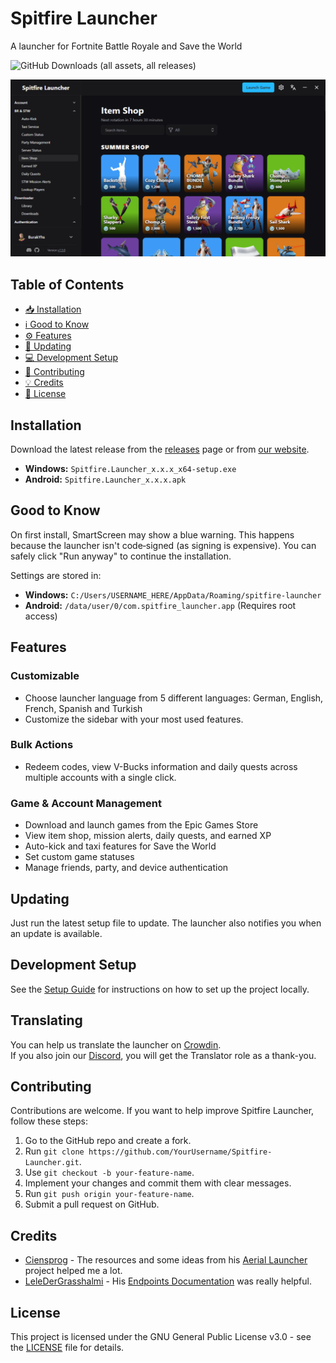 # Spitfire Launcher

A launcher for Fortnite Battle Royale and Save the World

![GitHub Downloads (all assets, all releases)](https://img.shields.io/github/downloads/BurakYs/Spitfire-Launcher/total?label=Total+Downloads)

![Launcher Preview](assets/launcher-preview.png)

## Table of Contents

- [📥 Installation](#installation)
- [ℹ️ Good to Know](#good-to-know)
- [⚙️ Features](#features)
- [🔄 Updating](#updating)
- [💻 Development Setup](#development-setup)
- [🤝 Contributing](#contributing)
- [💡 Credits](#credits)
- [📜 License](#license)

## Installation

Download the latest release from the [releases](https://github.com/BurakYs/Spitfire-Launcher/releases/latest) page or from [our website](https://rookie-spitfire.xyz/launcher).

- **Windows:** `Spitfire.Launcher_x.x.x_x64-setup.exe`
- **Android:** `Spitfire.Launcher_x.x.x.apk`

## Good to Know

On first install, SmartScreen may show a blue warning. This happens because the launcher isn't code‑signed (as signing is expensive). You can safely click "Run anyway" to continue the installation.

Settings are stored in:

- **Windows:** `C:/Users/USERNAME_HERE/AppData/Roaming/spitfire-launcher`
- **Android:** `/data/user/0/com.spitfire_launcher.app` (Requires root access)

## Features

### Customizable

- Choose launcher language from 5 different languages: German, English, French, Spanish and Turkish
- Customize the sidebar with your most used features.

### Bulk Actions

- Redeem codes, view V-Bucks information and daily quests across multiple accounts with a single click.

### Game & Account Management

- Download and launch games from the Epic Games Store
- View item shop, mission alerts, daily quests, and earned XP
- Auto-kick and taxi features for Save the World
- Set custom game statuses
- Manage friends, party, and device authentication

## Updating

Just run the latest setup file to update. The launcher also notifies you when an update is available.

## Development Setup

See the [Setup Guide](https://github.com/BurakYs/Spitfire-Launcher/wiki/Setting-Up-Locally) for instructions on how to set up the project locally.

## Translating

You can help us translate the launcher on [Crowdin](https://crowdin.com/project/rookie-spitfire).  
If you also join our [Discord](https://discord.gg/rookie-spitfire), you will get the Translator role as a thank-you.

## Contributing

Contributions are welcome. If you want to help improve Spitfire Launcher, follow these steps:

1. Go to the GitHub repo and create a fork.
2. Run `git clone https://github.com/YourUsername/Spitfire-Launcher.git`.
3. Use `git checkout -b your-feature-name`.
4. Implement your changes and commit them with clear messages.
5. Run `git push origin your-feature-name`.
6. Submit a pull request on GitHub.

## Credits

- [Ciensprog](https://github.com/Ciensprog) - The resources and some ideas from his [Aerial Launcher](https://github.com/Ciensprog/Aerial-Launcher) project helped me a lot.
- [LeleDerGrasshalmi](https://github.com/LeleDerGrasshalmi) - His [Endpoints Documentation](https://github.com/LeleDerGrasshalmi/FortniteEndpointsDocumentation) was really helpful.

## License

This project is licensed under the GNU General Public License v3.0 - see the [LICENSE](LICENSE) file for details.
